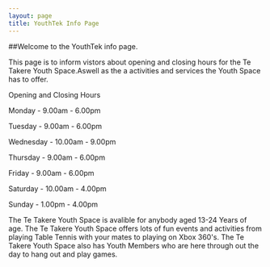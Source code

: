 ```yaml
---
layout: page
title: YouthTek Info Page
---
```





##Welcome to the YouthTek info page.


This page is to inform vistors about opening and closing hours for the Te Takere Youth Space.Aswell as the a activities and services the Youth Space has to offer.


Opening and Closing Hours
  

Monday      -    9.00am - 6.00pm

Tuesday     -    9.00am - 6.00pm

Wednesday   -    10.00am - 9.00pm

Thursday    -    9.00am - 6.00pm

Friday      -    9.00am - 6.00pm

Saturday    -    10.00am - 4.00pm

Sunday      -    1.00pm - 4.00pm


The Te Takere Youth Space is avalible for anybody aged 13-24 Years of age. The Te Takere Youth Space offers lots of fun events and activities from playing Table Tennis with your mates to playing on Xbox 360's. The Te Takere Youth Space also has Youth Members who are here through out the day to hang out and play games.